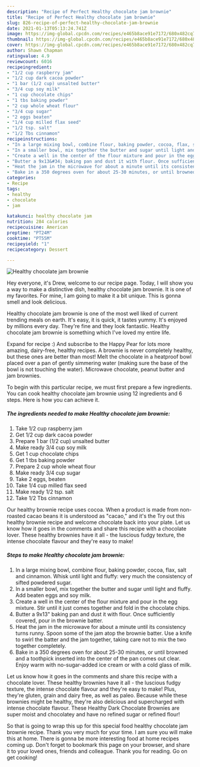 ```yaml
---
description: "Recipe of Perfect Healthy chocolate jam brownie"
title: "Recipe of Perfect Healthy chocolate jam brownie"
slug: 826-recipe-of-perfect-healthy-chocolate-jam-brownie
date: 2021-01-13T05:13:24.741Z
image: https://img-global.cpcdn.com/recipes/e465b8ace91e7172/680x482cq70/healthy-chocolate-jam-brownie-recipe-main-photo.jpg
thumbnail: https://img-global.cpcdn.com/recipes/e465b8ace91e7172/680x482cq70/healthy-chocolate-jam-brownie-recipe-main-photo.jpg
cover: https://img-global.cpcdn.com/recipes/e465b8ace91e7172/680x482cq70/healthy-chocolate-jam-brownie-recipe-main-photo.jpg
author: Shawn Chapman
ratingvalue: 4.9
reviewcount: 6016
recipeingredient:
- "1/2 cup raspberry jam"
- "1/2 cup dark cacoa powder"
- "1 bar (1/2 cup) unsalted butter"
- "3/4 cup soy milk"
- "1 cup chocolate chips"
- "1 tbs baking powder"
- "2 cup whole wheat flour"
- "3/4 cup sugar"
- "2 eggs beaten"
- "1/4 cup milled flax seed"
- "1/2 tsp. salt"
- "1/2 Tbs cinnamon"
recipeinstructions:
- "In a large mixing bowl, combine flour, baking powder, cocoa, flax, salt and cinnamon. Whisk until light and fluffy: very much the consistency of sifted powdered sugar."
- "In a smaller bowl, mix together the butter and sugar until light and fluffy. Add beaten eggs and soy milk."
- "Create a well in the center of the flour mixture and pour in the egg mixture. Stir until it just comes together and fold in the chocolate chips."
- "Butter a 9x13&#34; baking pan and dust it with flour. Once sufficiently covered, pour in the brownie batter."
- "Heat the jam in the microwave for about a minute until its consistency turns runny. Spoon some of the jam atop the brownie batter. Use a knife to swirl the batter and the jam together, taking care not to mix the two together completely."
- "Bake in a 350 degrees oven for about 25-30 minutes, or until browned and a toothpick inserted into the center of the pan comes out clear. Enjoy warm with no-sugar-added ice cream or with a cold glass of milk."
categories:
- Recipe
tags:
- healthy
- chocolate
- jam

katakunci: healthy chocolate jam 
nutrition: 284 calories
recipecuisine: American
preptime: "PT24M"
cooktime: "PT55M"
recipeyield: "1"
recipecategory: Dessert

---
```



![Healthy chocolate jam brownie](https://img-global.cpcdn.com/recipes/e465b8ace91e7172/680x482cq70/healthy-chocolate-jam-brownie-recipe-main-photo.jpg)

Hey everyone, it's Drew, welcome to our recipe page. Today, I will show you a way to make a distinctive dish, healthy chocolate jam brownie. It is one of my favorites. For mine, I am going to make it a bit unique. This is gonna smell and look delicious.

Healthy chocolate jam brownie is one of the most well liked of current trending meals on earth. It's easy, it is quick, it tastes yummy. It's enjoyed by millions every day. They're fine and they look fantastic. Healthy chocolate jam brownie is something which I've loved my entire life.

Expand for recipe :) And subscribe to the Happy Pear for lots more amazing, dairy-free, healthy recipes. A brownie is never completely healthy, but these ones are better than most! Melt the chocolate in a heatproof bowl placed over a pan of gently simmering water (making sure the base of the bowl is not touching the water). Microwave chocolate, peanut butter and jam brownies.


To begin with this particular recipe, we must first prepare a few ingredients. You can cook healthy chocolate jam brownie using 12 ingredients and 6 steps. Here is how you can achieve it.

<!--inarticleads1-->

##### The ingredients needed to make Healthy chocolate jam brownie:

1. Take 1/2 cup raspberry jam
1. Get 1/2 cup dark cacoa powder
1. Prepare 1 bar (1/2 cup) unsalted butter
1. Make ready 3/4 cup soy milk
1. Get 1 cup chocolate chips
1. Get 1 tbs baking powder
1. Prepare 2 cup whole wheat flour
1. Make ready 3/4 cup sugar
1. Take 2 eggs, beaten
1. Take 1/4 cup milled flax seed
1. Make ready 1/2 tsp. salt
1. Take 1/2 Tbs cinnamon


Our healthy brownie recipe uses cocoa. When a product is made from non-roasted cacao beans it is understood as &#34;cacao,&#34; and it&#39;s the Try out this healthy brownie recipe and welcome chocolate back into your plate. Let us know how it goes in the comments and share this recipe with a chocolate lover. These healthy brownies have it all - the luscious fudgy texture, the intense chocolate flavour and they&#39;re easy to make! 

<!--inarticleads2-->

##### Steps to make Healthy chocolate jam brownie:

1. In a large mixing bowl, combine flour, baking powder, cocoa, flax, salt and cinnamon. Whisk until light and fluffy: very much the consistency of sifted powdered sugar.
1. In a smaller bowl, mix together the butter and sugar until light and fluffy. Add beaten eggs and soy milk.
1. Create a well in the center of the flour mixture and pour in the egg mixture. Stir until it just comes together and fold in the chocolate chips.
1. Butter a 9x13&#34; baking pan and dust it with flour. Once sufficiently covered, pour in the brownie batter.
1. Heat the jam in the microwave for about a minute until its consistency turns runny. Spoon some of the jam atop the brownie batter. Use a knife to swirl the batter and the jam together, taking care not to mix the two together completely.
1. Bake in a 350 degrees oven for about 25-30 minutes, or until browned and a toothpick inserted into the center of the pan comes out clear. Enjoy warm with no-sugar-added ice cream or with a cold glass of milk.


Let us know how it goes in the comments and share this recipe with a chocolate lover. These healthy brownies have it all - the luscious fudgy texture, the intense chocolate flavour and they&#39;re easy to make! Plus, they&#39;re gluten, grain and dairy free, as well as paleo. Because while these brownies might be healthy, they&#39;re also delicious and supercharged with intense chocolate flavour. These Healthy Dark Chocolate Brownies are super moist and chocolatey and have no refined sugar or refined flour! 

So that is going to wrap this up for this special food healthy chocolate jam brownie recipe. Thank you very much for your time. I am sure you will make this at home. There is gonna be more interesting food at home recipes coming up. Don't forget to bookmark this page on your browser, and share it to your loved ones, friends and colleague. Thank you for reading. Go on get cooking!
